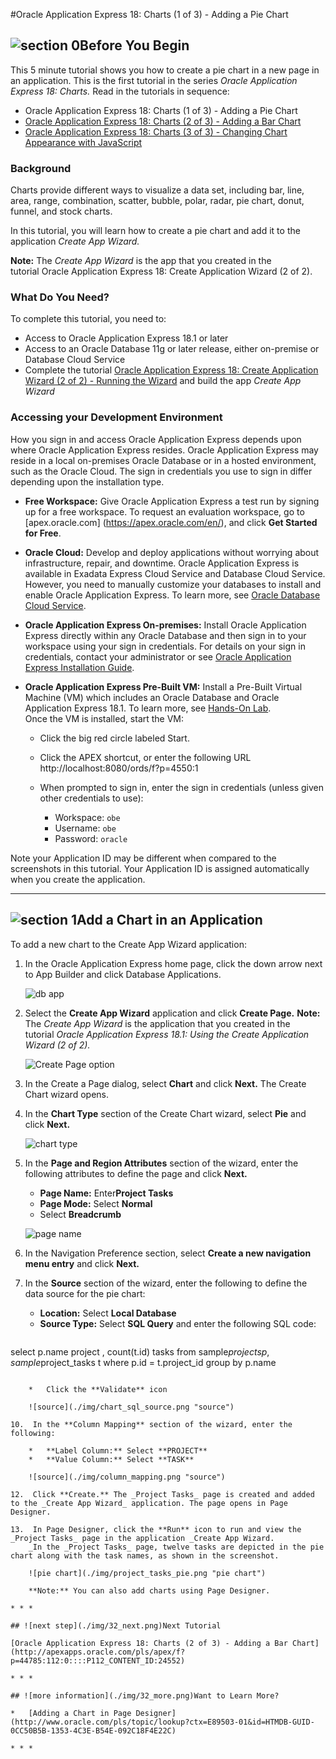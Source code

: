 #Oracle Application Express 18: Charts (1 of 3) - Adding a Pie Chart
## ![section 0](./img/32_begin.png)Before You Begin

This 5 minute tutorial shows you how to create a pie chart in a new page in an application. This is the first tutorial in the series _Oracle Application Express 18: Charts._ Read in the tutorials in sequence:

*   Oracle Application Express 18: Charts (1 of 3) - Adding a Pie Chart
*   [Oracle Application Express 18: Charts (2 of 3) - Adding a Bar Chart](http://apexapps.oracle.com/pls/apex/f?p=44785:112:0::::P112_CONTENT_ID:24552)
*   [Oracle Application Express 18: Charts (3 of 3) - Changing Chart Appearance with JavaScript](http://apexapps.oracle.com/pls/apex/f?p=44785:112:0::::P112_CONTENT_ID:24553)

### Background

Charts provide different ways to visualize a data set, including bar, line, area, range, combination, scatter, bubble, polar, radar, pie chart, donut, funnel, and stock charts.

In this tutorial, you will learn how to create a pie chart and add it to the application _Create App Wizard._

**Note:** The _Create App Wizard_ is the app that you created in the tutorial <span name="OracleReview" id="11" class="segment" style="">Oracle Application Express 18: Create Application Wizard (2 of 2)</span>. 

### What Do You Need?

To complete this tutorial, you need to:

*   Access to Oracle Application Express 18.1 or later
*   Access to an Oracle Database 11g or later release, either on-premise or Database Cloud Service
*   Complete the tutorial [Oracle Application Express 18: Create Application Wizard (2 of 2) - Running the Wizard](http://apexapps.oracle.com/pls/apex/f?p=44785:112:0::::P112_CONTENT_ID:24557) and build the app _Create App Wizard_

### Accessing your Development Environment

How you sign in and access Oracle Application Express depends upon where Oracle Application Express resides. Oracle Application Express may reside in a local on-premises Oracle Database or in a hosted environment, such as the Oracle Cloud. The sign in credentials you use to sign in differ depending upon the installation type.

* **Free Workspace:** Give Oracle Application Express a test run by signing up for a free workspace. To request an evaluation workspace, go to [apex.oracle.com] (https://apex.oracle.com/en/), and click **Get Started for Free**.

* **Oracle Cloud:** Develop and deploy applications without worrying about infrastructure, repair, and downtime. Oracle Application Express is available in Exadata Express Cloud Service and Database Cloud Service. However, you need to manually customize your databases to install and enable Oracle Application Express. To learn more, see [Oracle Database Cloud Service](https://cloud.oracle.com/database).

* **Oracle Application Express On-premises:** Install Oracle Application Express directly within any Oracle Database and then sign in to your workspace using your sign in credentials. For details on your sign in credentials, contact your administrator or see [Oracle Application Express Installation Guide](http://www.oracle.com/pls/topic/lookup?ctx=E89503-01&id=HTMIG363).

*   **Oracle Application Express Pre-Built VM:** Install a Pre-Built Virtual Machine (VM) which includes an Oracle Database and Oracle Application Express 18.1\. To learn more, see [Hands-On Lab](http://www.oracle.com/technetwork/developer-tools/apex/learnmore/apex-hols-2578401.html).  
    Once the VM is installed, start the VM:

    *   Click the big red circle labeled Start.
    *   Click the APEX shortcut, or enter the following URL http://localhost:8080/ords/f?p=4550:1
    *   When prompted to sign in, enter the sign in credentials (unless given other credentials to use):

        *   Workspace: `obe`
        *   Username: `obe`
        *   Password: `oracle`

Note your Application ID may be different when compared to the screenshots in this tutorial. Your Application ID is assigned automatically when you create the application.


* * *

## ![section 1](./img/32_1.png)Add a Chart in an Application

To add a new chart to the Create App Wizard application:

1.  In the Oracle Application Express home page, click the down arrow next to App Builder and click Database Applications.  

    ![db app](./img/db_app_option.png "db app")

2.  Select the **Create App Wizard** application and click **Create Page.** 
    **Note:** The _Create App Wizard_ is the application that you created in the tutorial _Oracle Application Express 18.1: Using the Create Application Wizard (2 of 2)._   

    ![Create Page option](./img/create_page.png "Create Page option")

3.  In the Create a Page dialog, select **Chart** and click **Next.** The Create Chart wizard opens.
4.  In the **Chart Type** section of the Create Chart wizard, select **Pie** and click **Next.**

    ![chart type](./img/chart_type.png "chart type")

5.  In the **Page and Region Attributes** section of the wizard, enter the following attributes to define the page and click **Next.**

    *   **Page Name:** Enter**Project Tasks**
    *   **Page Mode:** Select **Normal**
    *   Select **Breadcrumb**

    ![page name](./img/create_page_name.png "page name")

7.  In the Navigation Preference section, select **Create a new navigation menu entry** and click **Next.**

8.  In the **Source** section of the wizard, enter the following to define the data source for the pie chart:

    *   **Location:** Select **Local Database**
    *   **Source Type:** Select **SQL Query** and enter the following SQL code:

    ```
select p.name project , count(t.id) tasks from sample$projects p, 
sample$project_tasks t where p.id = t.project_id group by p.name
```

    *   Click the **Validate** icon

    ![source](./img/chart_sql_source.png "source")

10.  In the **Column Mapping** section of the wizard, enter the following:

    *   **Label Column:** Select **PROJECT**
    *   **Value Column:** Select **TASK**

    ![source](./img/column_mapping.png "source")

12.  Click **Create.** The _Project Tasks_ page is created and added to the _Create App Wizard_ application. The page opens in Page Designer. 

13.  In Page Designer, click the **Run** icon to run and view the _Project Tasks_ page in the application _Create App Wizard.  
    _In the _Project Tasks_ page, twelve tasks are depicted in the pie chart along with the task names, as shown in the screenshot.

    ![pie chart](./img/project_tasks_pie.png "pie chart")

    **Note:** You can also add charts using Page Designer.

* * *

## ![next step](./img/32_next.png)Next Tutorial

[Oracle Application Express 18: Charts (2 of 3) - Adding a Bar Chart](http://apexapps.oracle.com/pls/apex/f?p=44785:112:0::::P112_CONTENT_ID:24552)

* * *

## ![more information](./img/32_more.png)Want to Learn More?

*   [Adding a Chart in Page Designer](http://www.oracle.com/pls/topic/lookup?ctx=E89503-01&id=HTMDB-GUID-0CC50B5B-1353-4C3E-B54E-092C18F4E22C)

* * *